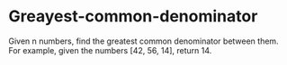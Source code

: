 # Greayest-common-denominator
Given n numbers, find the greatest common denominator between them.  For example, given the numbers [42, 56, 14], return 14.
